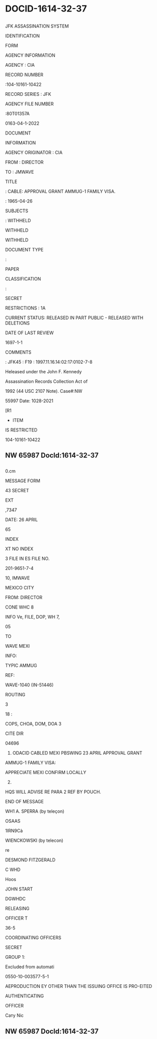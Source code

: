 # DOCID-1614-32-37

##
JFK ASSASSINATION SYSTEM

IDENTIFICATION

FORM

AGENCY INFORMATION

AGENCY : CIA

RECORD NUMBER

:104-10161-10422

RECORD SERIES : JFK

AGENCY FILE NUMBER

:80T01357A

0163-04-1-2022

DOCUMENT

INFORMATION

AGENCY ORIGINATOR : CIA

FROM : DIRECTOR

TO : JMWAVE

TITLE

: CABLE: APPROVAL GRANT AMMUG-1 FAMILY VISA.

: 1965-04-26

SUBJECTS

: WITHHELD

WITHHELD

WITHHELD

DOCUMENT TYPE

:

PAPER

CLASSIFICATION

:

SECRET

RESTRICTIONS : 1A

CURRENT STATUS: RELEASED IN PART PUBLIC - RELEASED WITH DELETIONS

DATE OF LAST REVIEW

1697-1-1

COMMENTS

: JFK45 : F19 : 1997.11.16.14:02:17:0102-7-8

Heleased under the John F. Kennedy

Assassination Records Collection Act of

1992 (44 USC 2107 Note). Case#:NW

55997 Date: 1028-2021

[R1

- ITEM

IS RESTRICTED

104-10161-10422

NW 65987 Docld:1614-32-37
---

##
0.cm

MESSAGE FORM

43 SECRET

EXT

,7347

DATE: 26 APRIL

65

INDEX

XT NO INDEX

3 FILE IN ES FILE NO.

201-9651-7-4

10, IMWAVE

MEXICO CITY

FROM: DIRECTOR

CONE WHC 8

INFO Ve, FILE, DOP, WH 7,

05

TO

WAVE MEXI

INFO:

TYPIC AMMUG

REF:

WAVE-1040 (IN-51446)

ROUTING

3

18 :

COPS, CHOA, DOM, DOA 3

CITE DIR

04696

1. ODACID CABLED MEXI PBSWING 23 APRIL APPROVAL GRANT

AMMUG-1 FAMILY VISA:

APPRECIATE MEXI CONFIRM LOCALLY

2.

HQS WILL ADVISE RE PARA 2 REF BY POUCH.

END OF MESSAGE

WH1 A. SPERRA (by teleçon)

OSAAS

1IRN9Cà

WIENCKOWSKI (by telecon)

re

DESMOND FITZGERALD

C WHD

Hoos

JOHN START

DGWHDC

RELEASING

OFFICER T

36-5

COORDINATING OFFICERS

SECRET

GROUP 1:

Excluded from automati

0550-10-003577-5-1

AEPRODUCTION EY OTHER THAN THE ISSUING OFFICE IS PRO-EITED

AUTHENTICATING

OFFICER

Сату Nic

NW 65987 Docld:1614-32-37
---

